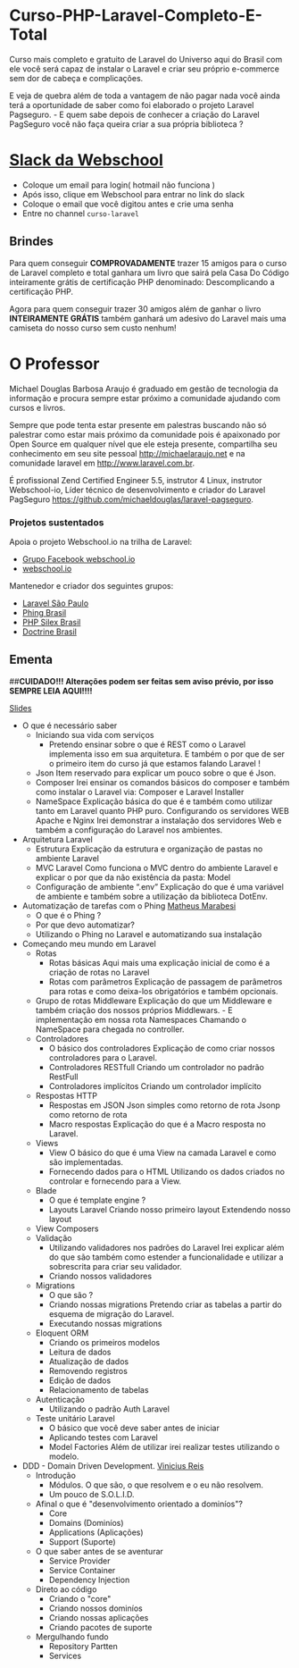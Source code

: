 # Curso-PHP-Laravel-Completo-E-Total

Curso mais completo e gratuito de Laravel do Universo aqui do Brasil com ele você será capaz de instalar o Laravel e criar seu próprio e-commerce sem dor de cabeça e complicações.

E veja de quebra além de toda a vantagem de não pagar nada você ainda terá a oportunidade de saber como foi elaborado o projeto Laravel Pagseguro. - E quem sabe depois de conhecer a criação do Laravel PagSeguro você não faça queira criar a sua própria biblioteca ?

# [Slack da Webschool](https://webschool-slack.herokuapp.com/)
- Coloque um email para login( hotmail não funciona )
- Após isso, clique em Webschool para entrar no link do slack
- Coloque o email que você digitou antes e crie uma senha
- Entre no channel `curso-laravel`

## Brindes

Para quem conseguir **COMPROVADAMENTE** trazer 15 amigos para o curso de Laravel completo e total ganhara um livro que sairá pela Casa Do Código inteiramente grátis de certificação PHP denominado: Descomplicando a certificação PHP.

Agora para quem conseguir trazer 30 amigos além de ganhar o livro **INTEIRAMENTE GRÁTIS** também ganhará um adesivo do Laravel mais uma camiseta do nosso curso sem custo nenhum!

# O Professor

Michael Douglas Barbosa Araujo é graduado em gestão de tecnologia da informação e procura sempre estar próximo a comunidade ajudando com cursos e livros. 

Sempre que pode tenta estar presente em palestras buscando não só palestrar como estar mais próximo da comunidade pois é apaixonado por Open Source em qualquer nível que ele esteja presente, compartilha seu conhecimento em seu site pessoal http://michaelaraujo.net e na comunidade laravel em http://www.laravel.com.br.

É profissional Zend Certified Engineer 5.5, instrutor 4 Linux, instrutor Webschool-io, Líder técnico de desenvolvimento e criador do Laravel PagSeguro https://github.com/michaeldouglas/laravel-pagseguro.

### Projetos sustentados

Apoia o projeto Webschool.io na trilha de Laravel:

* [Grupo Facebook webschool.io](https://www.facebook.com/webschool.io)
* [webschool.io](https://github.com/Webschool-io)

Mantenedor e criador dos seguintes grupos:

* [Laravel São Paulo](https://www.facebook.com/groups/laravelsp)
* [Phing Brasil](https://www.facebook.com/groups/phingbrasil)
* [PHP Silex Brasil](https://www.facebook.com/groups/silexbrasil)
* [Doctrine Brasil](https://www.facebook.com/groups/doctrinebrasil)

## Ementa

##**CUIDADO!!! Alterações podem ser feitas sem aviso prévio, por isso SEMPRE LEIA AQUI!!!!**

[Slides](https://docs.google.com/presentation/d/1WLRiUNffphIWlB4gNgEbshjEViYKIUbmk6uPeZExKdQ/edit?usp=sharing)

- O que é necessário saber
  - Iniciando sua vida com serviços
    - Pretendo ensinar sobre o que é REST como o Laravel implementa isso em sua arquitetura. E também o por que de ser o primeiro item do curso já que estamos falando Laravel ! 
  - Json
Item reservado para explicar um pouco sobre o que é Json.
  - Composer
Irei ensinar os comandos básicos do composer e também como instalar o Laravel via: Composer e Laravel Installer
  - NameSpace
Explicação básica do que é e também como utilizar tanto em Laravel quanto PHP puro.
Configurando os servidores WEB Apache e Nginx
Irei demonstrar a instalação dos servidores Web e também a configuração do Laravel nos ambientes.
- Arquitetura Laravel
  - Estrutura
Explicação da estrutura e organização de pastas no ambiente Laravel
  - MVC Laravel
Como funciona o MVC dentro do ambiente Laravel e explicar o por que da não existência da pasta: Model
  - Configuração de ambiente “.env”
Explicação do que é uma variável de ambiente e também sobre a utilização da biblioteca DotEnv.
- Automatização de tarefas com o Phing [Matheus Marabesi](https://github.com/marabesi) 
  - O que é o Phing ?
  - Por que devo automatizar?
  - Utilizando o Phing no Laravel e automatizando sua instalação
- Começando meu mundo em Laravel
  - Rotas
    - Rotas básicas
Aqui mais uma explicação inicial de como é a criação de rotas no Laravel
    - Rotas com parâmetros
Explicação de passagem de parâmetros para rotas e como deixa-los  obrigatórios e também opcionais.
  - Grupo de rotas
Middleware
Explicação do que um Middleware e também criação dos nossos próprios Middlewars. - E implementação em nossa rota
Namespaces
Chamando o NameSpace para chegada no controller.
  - Controladores
    - O básico dos controladores
        Explicação de como criar nossos controladores para o Laravel.
    - Controladores RESTfull
        Criando um controlador no padrão RestFull
    - Controladores implícitos
        Criando um controlador implícito
  - Respostas HTTP
    - Respostas em JSON
      Json simples como retorno de rota
      Jsonp como retorno de rota
    - Macro respostas
      Explicação do que é a Macro resposta no Laravel.
  - Views
    - View
        O básico do que é uma View na camada Laravel e como são implementadas.
    - Fornecendo dados para o HTML
        Utilizando os dados criados no controlar e fornecendo para a View.
  - Blade
    - O que é template engine ?
    - Layouts Laravel
        Criando nosso primeiro layout
        Extendendo nosso layout
  - View Composers  
  - Validação
    - Utilizando validadores nos padrões do Laravel
        Irei explicar além do que são também como estender a funcionalidade e utilizar a sobrescrita para criar seu validador.
    - Criando nossos validadores
  - Migrations
    - O que são ?
    - Criando nossas migrations
        Pretendo criar as tabelas a partir do esquema de migração do Laravel.
    - Executando nossas migrations
  - Eloquent ORM
    - Criando os primeiros modelos
    - Leitura de dados
    - Atualização de dados
    - Removendo registros
    - Edição de dados
    - Relacionamento de tabelas
  - Autenticação
    - Utilizando o padrão Auth Laravel
  - Teste unitário Laravel
    - O básico que você deve saber antes de iniciar
    - Aplicando testes com Laravel
    - Model Factories
        Além de utilizar irei realizar testes utilizando o modelo.
- DDD - Domain Driven Development. [Vinicius Reis](https://github.com/vinicius73)
    - Introdução
      - Módulos. O que são, o que resolvem e o eu não resolvem. 
      - Um pouco de S.O.L.I.D.
    - Afinal o que é "desenvolvimento orientado a dominíos"?
      - Core
      - Domains (Dominíos)
      - Applications (Aplicações)
      - Support (Suporte)
    - O que saber antes de se aventurar
      - Service Provider
      - Service Container
      - Dependency Injection
    - Direto ao código
      - Criando o "core"
      - Criando nossos dominíos
      - Criando nossas aplicações
      - Criando pacotes de suporte
    - Mergulhando fundo
      - Repository Partten
      - Services
